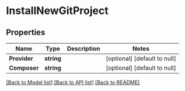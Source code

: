 # InstallNewGitProject

## Properties
Name | Type | Description | Notes
------------ | ------------- | ------------- | -------------
**Provider** | **string** |  | [optional] [default to null]
**Composer** | **string** |  | [optional] [default to null]

[[Back to Model list]](../README.md#documentation-for-models) [[Back to API list]](../README.md#documentation-for-api-endpoints) [[Back to README]](../README.md)

